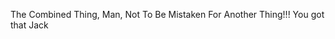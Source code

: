 The Combined Thing, Man, Not To Be Mistaken For Another Thing!!! You got that Jack $$$$$$$$$$$$$$$$$$$$
